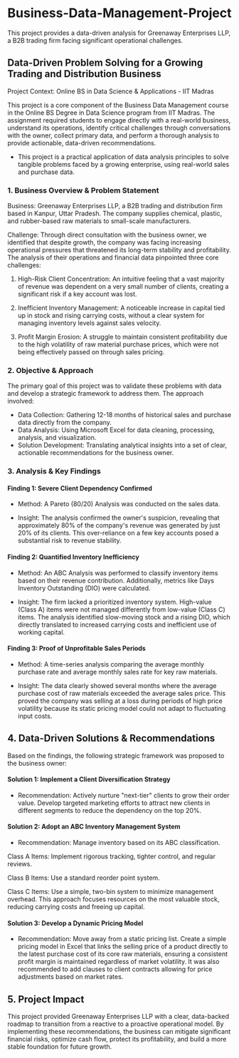 # Business-Data-Management-Project
This project provides a data-driven analysis for Greenaway Enterprises LLP, a B2B trading firm facing significant operational challenges. 

## Data-Driven Problem Solving for a Growing Trading and Distribution Business

Project Context: Online BS in Data Science & Applications - IIT Madras

This project is a core component of the Business Data Management course in the Online BS Degree in Data Science program from IIT Madras. 
The assignment required students to engage directly with a real-world business, understand its operations, identify critical challenges through conversations with the owner, collect primary data, and perform a thorough analysis to provide actionable, data-driven recommendations.

* This project is a practical application of data analysis principles to solve tangible problems faced by a growing enterprise, using real-world sales and purchase data.

### 1. Business Overview & Problem Statement

Business: Greenaway Enterprises LLP, a B2B trading and distribution firm based in Kanpur, Uttar Pradesh. The company supplies chemical, plastic, and rubber-based raw materials to small-scale manufacturers.

Challenge: Through direct consultation with the business owner, we identified that despite growth, the company was facing increasing operational pressures that threatened its long-term stability and profitability. The analysis of their operations and financial data pinpointed three core challenges:

1. High-Risk Client Concentration: An intuitive feeling that a vast majority of revenue was dependent on a very small number of clients, creating a significant risk if a key account was lost.

2. Inefficient Inventory Management: A noticeable increase in capital tied up in stock and rising carrying costs, without a clear system for managing inventory levels against sales velocity.

3. Profit Margin Erosion: A struggle to maintain consistent profitability due to the high volatility of raw material purchase prices, which were not being effectively passed on through sales pricing.

### 2. Objective & Approach
The primary goal of this project was to validate these problems with data and develop a strategic framework to address them. The approach involved:

* Data Collection: Gathering 12-18 months of historical sales and purchase data directly from the company.
* Data Analysis: Using Microsoft Excel for data cleaning, processing, analysis, and visualization.
* Solution Development: Translating analytical insights into a set of clear, actionable recommendations for the business owner.

### 3. Analysis & Key Findings

#### Finding 1: Severe Client Dependency Confirmed
* Method: A Pareto (80/20) Analysis was conducted on the sales data.

* Insight: The analysis confirmed the owner's suspicion, revealing that approximately 80% of the company's revenue was generated by just 20% of its clients. This over-reliance on a few key accounts posed a substantial risk to revenue stability.

#### Finding 2: Quantified Inventory Inefficiency
* Method: An ABC Analysis was performed to classify inventory items based on their revenue contribution. Additionally, metrics like Days Inventory Outstanding (DIO) were calculated.

* Insight: The firm lacked a prioritized inventory system. High-value (Class A) items were not managed differently from low-value (Class C) items. The analysis identified slow-moving stock and a rising DIO, which directly translated to increased carrying costs and inefficient use of working capital.

#### Finding 3: Proof of Unprofitable Sales Periods
* Method: A time-series analysis comparing the average monthly purchase rate and average monthly sales rate for key raw materials.

* Insight: The data clearly showed several months where the average purchase cost of raw materials exceeded the average sales price. This proved the company was selling at a loss during periods of high price volatility because its static pricing model could not adapt to fluctuating input costs.

## 4. Data-Driven Solutions & Recommendations
Based on the findings, the following strategic framework was proposed to the business owner:

#### Solution 1: Implement a Client Diversification Strategy
* Recommendation: Actively nurture "next-tier" clients to grow their order value. Develop targeted marketing efforts to attract new clients in different segments to reduce the dependency on the top 20%.

#### Solution 2: Adopt an ABC Inventory Management System
* Recommendation: Manage inventory based on its ABC classification.

Class A Items: Implement rigorous tracking, tighter control, and regular reviews.

Class B Items: Use a standard reorder point system.

Class C Items: Use a simple, two-bin system to minimize management overhead.
This approach focuses resources on the most valuable stock, reducing carrying costs and freeing up capital.

#### Solution 3: Develop a Dynamic Pricing Model
* Recommendation: Move away from a static pricing list. Create a simple pricing model in Excel that links the selling price of a product directly to the latest purchase cost of its core raw materials, ensuring a consistent profit margin is maintained regardless of market volatility. It was also recommended to add clauses to client contracts allowing for price adjustments based on market rates.

## 5. Project Impact
This project provided Greenaway Enterprises LLP with a clear, data-backed roadmap to transition from a reactive to a proactive operational model. By implementing these recommendations, the business can mitigate significant financial risks, optimize cash flow, protect its profitability, and build a more stable foundation for future growth.
